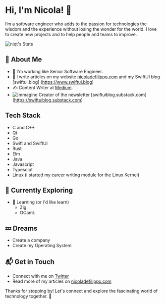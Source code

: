 # Hi, I'm Nicola! 👋


I’m a software engineer who adds to the passion for technologies the wisdom and the experience without losing the wonder for the world. I love to create new projects and to help people and teams to improve.


![niqt's Stats](https://github-readme-stats.vercel.app/api?username=niqt&theme=vue-dark&show_icons=true&hide_border=true&count_private=true)

## 🚀 About Me

- 🔭 I'm working like Senior Software Engineer.
- 📝 I write articles on my website [nicoladefilippo.com](https://nicoladefilippo.com) and my SwiftUI blog [swiftui.blog] (https://www.swiftui.blog) 
- ✍️ Content Writer at [Medium](https://nicoladefilippo.medium.com/).
- ![immagine](https://github.com/user-attachments/assets/afa492f7-c15c-4951-8f23-17777cb0e742)
Creator of the newsletter [swiftuiblog.substack.com] (https://swiftuiblog.substack.com)

## Tech Stack
- C and C++
- Qt
- Go
- Swift and SwiftUI
- Rust
- Elm
- Java
- Javascript
- Typescipt
- Linux (i started my career writing module for the Linux Kernel)

## 🌱 Currently Exploring

- 🚀 Learning (or i'd like learn)
  - Zig.
  - OCaml.

## 💤 Dreams
- Create a company
- Create my Operating System

## 📬 Get in Touch

- Connect with me on [Twitter](https://x.com/niqt)
- Read more of my articles on [nicoladefilippo.com](https://nicoladefilippo.com)

Thanks for stopping by! Let's connect and explore the fascinating world of technology together. 🚀


<!--
**niqt/niqt** is a ✨ _special_ ✨ repository because its `README.md` (this file) appears on your GitHub profile.

Here are some ideas to get you started:

- 🔭 I’m currently working on ...
- 🌱 I’m currently learning ...
- 👯 I’m looking to collaborate on ...
- 🤔 I’m looking for help with ...
- 💬 Ask me about ...
- 📫 How to reach me: ...
- 😄 Pronouns: ...
- ⚡ Fun fact: ...
-->
